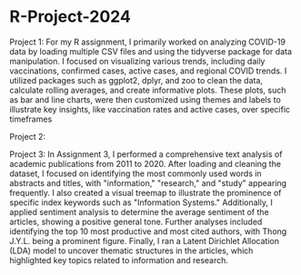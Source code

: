 # R-Project-2024

Project 1:
For my R assignment, I primarily worked on analyzing COVID-19 data by loading multiple CSV files and using the tidyverse package for data manipulation. I focused on visualizing various trends, including daily vaccinations, confirmed cases, active cases, and regional COVID trends. I utilized packages such as ggplot2, dplyr, and zoo to clean the data, calculate rolling averages, and create informative plots. These plots, such as bar and line charts, were then customized using themes and labels to illustrate key insights, like vaccination rates and active cases, over specific timeframes​

Project 2:

Project 3:
In Assignment 3, I performed a comprehensive text analysis of academic publications from 2011 to 2020. After loading and cleaning the dataset, I focused on identifying the most commonly used words in abstracts and titles, with "information," "research," and "study" appearing frequently. I also created a visual treemap to illustrate the prominence of specific index keywords such as "Information Systems." Additionally, I applied sentiment analysis to determine the average sentiment of the articles, showing a positive general tone. Further analyses included identifying the top 10 most productive and most cited authors, with Thong J.Y.L. being a prominent figure. Finally, I ran a Latent Dirichlet Allocation (LDA) model to uncover thematic structures in the articles, which highlighted key topics related to information and research.
